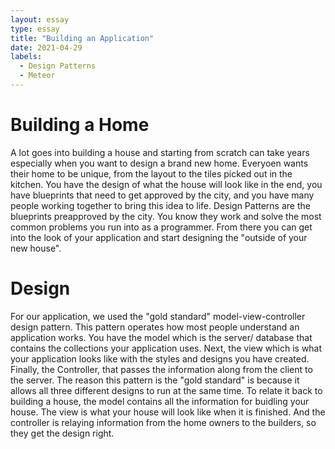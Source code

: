 ```yaml
---
layout: essay
type: essay
title: "Building an Application"
date: 2021-04-29
labels:
  - Design Patterns
  - Meteor
---
```


# Building a Home
A lot goes into building a house and starting from scratch can take years especially when you want to design a brand new home. Everyoen wants their home to be unique, from the layout to the tiles picked out in the kitchen. You have the design of what the house will look like in the end, you have blueprints that need to get approved by the city, and you have many people working together to bring this idea to life. 
Design Patterns are the blueprints preapproved by the city. You know they work and solve the most common problems you run into as a programmer. From there you can get into the look of your application and start designing the "outside of your new house".  

# Design
For our application, we used the "gold standard" model-view-controller design pattern. This pattern operates how most people understand an application works. You have the model which is the server/ database that contains the collections your application uses. Next, the view which is what your application looks like with the styles and designs you have created. Finally, the Controller, that passes the information along from the client to the server. The reason this pattern is the "gold standard" is because it allows all three different designs to run at the same time. To relate it back to building a house, the model contains all the information for buidling your house. The view is what your house will look like when it is finished. And the controller is relaying information from the home owners to the builders, so they get the design right. 

